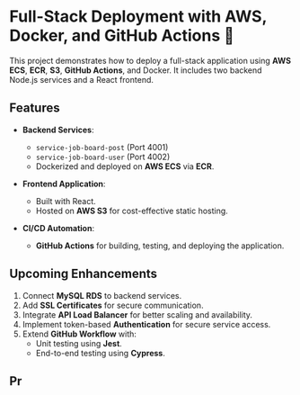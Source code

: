 # Full-Stack Deployment with AWS, Docker, and GitHub Actions 🚀

This project demonstrates how to deploy a full-stack application using **AWS ECS**, **ECR**, **S3**, **GitHub Actions**, and Docker. It includes two backend Node.js services and a React frontend.

## Features
- **Backend Services**:
  - `service-job-board-post` (Port 4001)
  - `service-job-board-user` (Port 4002)
  - Dockerized and deployed on **AWS ECS** via **ECR**.

- **Frontend Application**:
  - Built with React.
  - Hosted on **AWS S3** for cost-effective static hosting.

- **CI/CD Automation**:
  - **GitHub Actions** for building, testing, and deploying the application.

## Upcoming Enhancements
1. Connect **MySQL RDS** to backend services.
2. Add **SSL Certificates** for secure communication.
3. Integrate **API Load Balancer** for better scaling and availability.
4. Implement token-based **Authentication** for secure service access.
5. Extend **GitHub Workflow** with:
   - Unit testing using **Jest**.
   - End-to-end testing using **Cypress**.

## Pr
